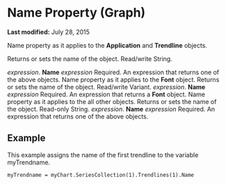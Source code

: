 
# Name Property (Graph)

 **Last modified:** July 28, 2015

Name property as it applies to the  **Application** and **Trendline** objects.

Returns or sets the name of the object. Read/write String.

 _expression_. **Name**
 _expression_ Required. An expression that returns one of the above objects.
Name property as it applies to the  **Font** object.
Returns or sets the name of the object. Read/write Variant.
 _expression_. **Name**
 _expression_ Required. An expression that returns a **Font** object.
Name property as it applies to the all other objects.
Returns or sets the name of the object. Read-only String.
 _expression_. **Name**
 _expression_ Required. An expression that returns one of the above objects.

## Example

This example assigns the name of the first trendline to the variable myTrendname.


```
myTrendname = myChart.SeriesCollection(1).Trendlines(1).Name
```

